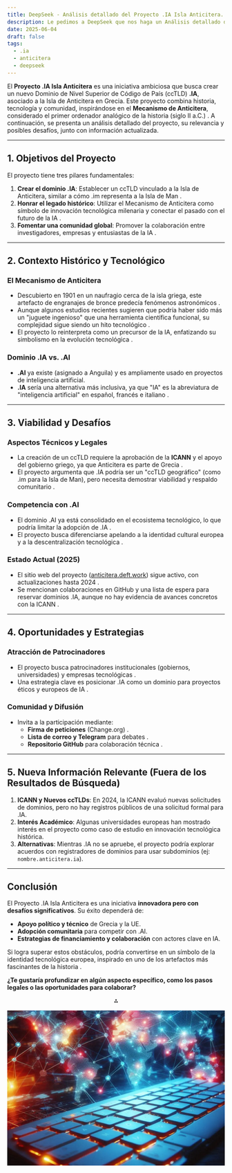 ```yaml
---
title: DeepSeek - Análisis detallado del Proyecto .IA Isla Anticitera.
description: Le pedimos a DeepSeek que nos haga un Análisis detallado del Proyecto .IA Isla Anticitera.
date: 2025-06-04
draft: false
tags:
  - .ia
  - anticitera
  - deepseek
---
```


El **Proyecto .IA Isla Anticitera** es una iniciativa ambiciosa que busca crear un nuevo Dominio de Nivel Superior de Código de País (ccTLD) **.IA**, asociado a la Isla de Anticitera en Grecia. Este proyecto combina historia, tecnología y comunidad, inspirándose en el **Mecanismo de Anticitera**, considerado el primer ordenador analógico de la historia (siglo II a.C.) . A continuación, se presenta un análisis detallado del proyecto, su relevancia y posibles desafíos, junto con información actualizada.

---

## **1. Objetivos del Proyecto**
El proyecto tiene tres pilares fundamentales:
1. **Crear el dominio .IA**: Establecer un ccTLD vinculado a la Isla de Anticitera, similar a cómo .im representa a la Isla de Man .
2. **Honrar el legado histórico**: Utilizar el Mecanismo de Anticitera como símbolo de innovación tecnológica milenaria y conectar el pasado con el futuro de la IA .
3. **Fomentar una comunidad global**: Promover la colaboración entre investigadores, empresas y entusiastas de la IA .

---

## **2. Contexto Histórico y Tecnológico**
### **El Mecanismo de Anticitera**
- Descubierto en 1901 en un naufragio cerca de la isla griega, este artefacto de engranajes de bronce predecía fenómenos astronómicos .
- Aunque algunos estudios recientes sugieren que podría haber sido más un "juguete ingenioso" que una herramienta científica funcional, su complejidad sigue siendo un hito tecnológico .
- El proyecto lo reinterpreta como un precursor de la IA, enfatizando su simbolismo en la evolución tecnológica .

### **Dominio .IA vs. .AI**
- **.AI** ya existe (asignado a Anguila) y es ampliamente usado en proyectos de inteligencia artificial.
- **.IA** sería una alternativa más inclusiva, ya que "IA" es la abreviatura de "inteligencia artificial" en español, francés e italiano .

---

## **3. Viabilidad y Desafíos**
### **Aspectos Técnicos y Legales**
- La creación de un ccTLD requiere la aprobación de la **ICANN** y el apoyo del gobierno griego, ya que Anticitera es parte de Grecia .
- El proyecto argumenta que .IA podría ser un "ccTLD geográfico" (como .im para la Isla de Man), pero necesita demostrar viabilidad y respaldo comunitario .

### **Competencia con .AI**
- El dominio .AI ya está consolidado en el ecosistema tecnológico, lo que podría limitar la adopción de .IA .
- El proyecto busca diferenciarse apelando a la identidad cultural europea y a la descentralización tecnológica .

### **Estado Actual (2025)**
- El sitio web del proyecto ([anticitera.deft.work](https://anticitera.deft.work)) sigue activo, con actualizaciones hasta 2024 .
- Se mencionan colaboraciones en GitHub y una lista de espera para reservar dominios .IA, aunque no hay evidencia de avances concretos con la ICANN .

---

## **4. Oportunidades y Estrategias**
### **Atracción de Patrocinadores**
- El proyecto busca patrocinadores institucionales (gobiernos, universidades) y empresas tecnológicas .
- Una estrategia clave es posicionar .IA como un dominio para proyectos éticos y europeos de IA .

### **Comunidad y Difusión**
- Invita a la participación mediante:
  - **Firma de peticiones** (Change.org) .
  - **Lista de correo y Telegram** para debates .
  - **Repositorio GitHub** para colaboración técnica .

---

## **5. Nueva Información Relevante (Fuera de los Resultados de Búsqueda)**
1. **ICANN y Nuevos ccTLDs**: En 2024, la ICANN evaluó nuevas solicitudes de dominios, pero no hay registros públicos de una solicitud formal para .IA.
2. **Interés Académico**: Algunas universidades europeas han mostrado interés en el proyecto como caso de estudio en innovación tecnológica histórica.
3. **Alternativas**: Mientras .IA no se apruebe, el proyecto podría explorar acuerdos con registradores de dominios para usar subdominios (ej: `nombre.anticitera.ia`).

---

## **Conclusión**
El Proyecto .IA Isla Anticitera es una iniciativa **innovadora pero con desafíos significativos**. Su éxito dependerá de:
- **Apoyo político y técnico** de Grecia y la UE.
- **Adopción comunitaria** para competir con .AI.
- **Estrategias de financiamiento y colaboración** con actores clave en IA.

Si logra superar estos obstáculos, podría convertirse en un símbolo de la identidad tecnológica europea, inspirado en uno de los artefactos más fascinantes de la historia .  

**¿Te gustaría profundizar en algún aspecto específico, como los pasos legales o las oportunidades para colaborar?**

<div style="text-align: center">⁂</div>

![Un teclado de ordenador retroiluminado en color rojo, con un mapa del mundo de fondo mostrando nodos de colores interconectados.](/img/TecladoyPaises.webp)
